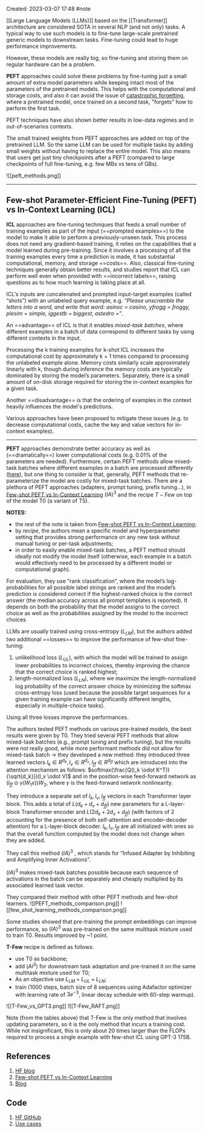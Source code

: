 Created: 2023-03-07 17:48
#note

[[Large Language Models (LLMs)]] based on the [[Transformer]] architecture are considered SOTA in several NLP (and not only) tasks. A typical way to use such models is to fine-tune large-scale pretrained generic models to downstream tasks. Fine-tuning could lead to huge performance improvements.

However, these models are really big, so fine-tuning and storing them on regular hardware can be a problem.

**PEFT** approaches could solve these problems by fine-tuning just a small amount of extra model parameters while keeping intact most of the parameters of the pretrained models.
This helps with the computational and storage costs, and also it can avoid the issue of [catastrophic forgetting](https://arxiv.org/abs/1312.6211), where a pretrained model, once trained on a second task, "forgets" how to perform the first task.

PEFT techniques have also shown better results in low-data regimes and in out-of-scenarios contexts.

The small trained weights from PEFT approaches are added on top of the pretrained LLM. So the same LLM can be used for multiple tasks by adding small weights without having to replace the entire model. This also means that users get just tiny checkpoints after a PEFT (compared to large checkpoints of full fine-tuning, e.g. few MBs vs tens of GBs).

![[peft_methods.png]]
___
## Few-shot Parameter-Efficient Fine-Tuning (PEFT) vs In-Context Learning (ICL)

**ICL** approaches are fine-tuning techniques that feeds a small number of training examples as part of the input (==prompted examples==) to the model to make it able to perform a previously-unseen task. This process does not need any gradient-based training, it relies on the capabilities that a model learned during pre-training. 
Since it involves a processing of all the training examples every time a prediction is made, it has substantial computational, memory, and storage ==costs==. Also, classical fine-tuning techniques generally obtain better results, and studies report that ICL can perform well even when provided with ==incorrect labels==, raising questions as to how much learning is taking place at all.

ICL's inputs are concatenated and prompted input-target examples (called “shots”) with an unlabeled query example, e.g. *“Please unscramble the letters into a word, and write that word: asinoc = casino, yfrogg = froggy, plesim = simple, iggestb = biggest, astedro =”*. 

An ==advantage== of ICL is that it enables *mixed-task batches*, where different examples in a batch of data correspond to different tasks by using different contexts in the input. 

Processing the k training examples for k-shot ICL increases the computational cost by approximately k + 1 times compared to processing the unlabeled example alone. Memory costs similarly scale approximately linearly with k, though during inference the memory costs are typically dominated by storing the model’s parameters. Separately, there is a small amount of on-disk storage required for storing the in-context examples for a given task.

Another ==disadvantage== is that the ordering of examples in the context heavily influences the model's predictions.

Various approaches have been proposed to mitigate these issues (e.g. to decrease computational costs, cache the key and value vectors for in-context examples).

___

**PEFT** approaches demonstrate better accuracy as well as (==dramatically==) lower computational costs (e.g. 0.01% of the parameters are needed).
Furthermore, certain PEFT methods allow mixed-task batches where different examples in a batch are processed differently ([here](https://arxiv.org/abs/2104.08691)), but one thing to consider is that, generally, PEFT methods that re-parameterize the model are costly for mixed-task batches.
There are a plethora of PEFT approaches (adapters, prompt tuning, prefix tuning...), in [Few-shot PEFT vs In-Context Learning](https://arxiv.org/pdf/2205.05638.pdf) $(IA)^3$ and the recipe $T-Few$ on top of the model T0 (a variant of T5).

**NOTES:** 
- the rest of the note is taken from [Few-shot PEFT vs In-Context Learning](https://arxiv.org/pdf/2205.05638.pdf);
- by *recipe*, the authors mean a specific model and hyperparameter setting that provides strong performance on any new task without manual tuning or per-task adjustments;
- in order to easily enable mixed-task batches, a PEFT method should ideally not modify the model itself (otherwise, each example in a batch would effectively need to be processed by a different model or computational graph).

For evaluation, they use “rank classification”, where the model’s log-probabilities for all possible label strings are ranked and the model’s prediction is considered correct if the highest-ranked choice is the correct answer (the median accuracy across all prompt templates is reported). It depends on both the probability that the model assigns to the correct choice as well as the probabilities assigned by the model to the incorrect choices

LLMs are usually trained using cross-entropy ($L_{LM}$), but  the authors added two additional ==losses== to improve the performance of few-shot fine-tuning:
1. unlikelihood loss ($L_{UL}$), with which the model will be trained to assign lower probabilities to incorrect choices, thereby improving the chance that the correct choice is ranked highest;
2. length-normalized loss ($L_{LN}$), where we maximize the length-normalized log probability of the correct answer choice by minimizing the softmax cross-entropy loss (used because the possible target sequences for a given training example can have significantly different lengths, especially in multiple-choice tasks).

Using all three losses improve the performances.

The authors tested PEFT methods on various pre-trained models, the best results were given by T0.
They tried several PEFT methods that allow mixed-task batches (e.g., prompt tuning and prefix tuning), but the results were not really good, while more performant methods did not allow for mixed-task batch -> they developed a new method: they introduced three learned vectors $l_k \in R^{d_k}, l_v \in R^{d_v}, l_{ff} \in R^{d_{ff}}$ which are introduced into the attention mechanism as follows: $softmax(\frac{Q(l_k \odot K^T)}{\sqrt{d_k}})(l_v \odot V)$  and in the position-wise feed-forward network as $(l_{ff} \odot \gamma(W_1x))W_2$, where $\gamma$ is the feed-forward network nonlinearity.

They introduce a separate set of $l_k, l_v, l_{ff}$ vectors in each Transformer layer block. This adds a total of $L(d_k + d_v + d_{ff})$ new parameters for a L-layer-block Transformer encoder and $L(2d_k + 2d_v + d_{ff})$ (with factors of 2 accounting for the presence of both self-attention and encoder-decoder attention) for a L-layer-block decoder. $l_k, l_v, l_{ff}$ are all initialized with ones so that the overall function computed by the model does not change when they are added. 

They call this method $(IA)^3$ , which stands for “Infused Adapter by Inhibiting and Amplifying Inner Activations”.

$(IA)^3$ makes mixed-task batches possible because each sequence of activations in the batch can be separately and cheaply multiplied by its associated learned task vector.

They compared their method with other PEFT methods and few-shot learners.
![[PEFT_methods_comparison.png]] ![[few_shot_learning_methods_comparison.png]]

Some studies showed that pre-training the prompt embeddings can improve performance, so $(IA)^3$ was pre-trained on the same multitask mixture used to train T0. Results improved by ~1 point.

**T-Few** recipe is defined as follows:
- use T0 as backbone;
- add $(AI^3)$ for downstream task adaptation and pre-trained it on the same multitask mixture used for T0;
- As an objective use $L_{LM} + L_{UL} + L_{LN}$;
- train (1000 steps, batch size of 8 sequences using Adafactor optimizer with learning rate of $3e^{-3}$, linear decay schedule with 60-step warmup).

![[T-Few_vs_GPT3.png]] ![[T-Few_RAFT.png]]

Note (from the tables above) that T-Few is the only method that involves updating parameters, so it is the only method that incurs a training cost. While not insignificant, this is only about 20 times larger than the FLOPs required to process a single example with few-shot ICL using GPT-3 175B.

## References
1. [HF blog](https://huggingface.co/blog/peft)
2. [Few-shot PEFT vs In-Context Learning](https://arxiv.org/pdf/2205.05638.pdf)
3. [Blog](https://hackmd.io/@aF433WTxS8SZAnyIExPZDg/HJtoMHKLq)

## Code
1. [HF GitHub](https://github.com/huggingface/peft)
2. [Use cases](https://github.com/huggingface/peft#use-cases)